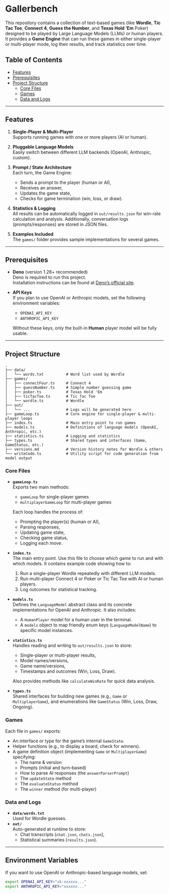 # Gallerbench

This repository contains a collection of text-based games (like **Wordle**, **Tic Tac Toe**, **Connect 4**, **Guess the
Number**, and **Texas Hold ’Em** Poker) designed to be played by Large Language Models (LLMs) or human players. It
provides a **Game Engine** that can run these games in either single-player or multi-player mode, log their results, and
track statistics over time.

## Table of Contents

- [Features](#features)
- [Prerequisites](#prerequisites)
- [Project Structure](#project-structure)
  - [Core Files](#core-files)
  - [Games](#games)
  - [Data and Logs](#data-and-logs)

---

## Features

1. **Single-Player & Multi-Player**\
   Supports running games with one or more players (AI or human).

2. **Pluggable Language Models**\
   Easily switch between different LLM backends (OpenAI, Anthropic, custom).

3. **Prompt / State Architecture**\
   Each turn, the Game Engine:
   - Sends a prompt to the player (human or AI),
   - Receives an answer,
   - Updates the game state,
   - Checks for game termination (win, loss, or draw).

4. **Statistics & Logging**\
   All results can be automatically logged in `out/results.json` for win-rate calculation and analysis. Additionally,
   conversation logs (prompts/responses) are stored in JSON files.

5. **Examples Included**\
   The `games/` folder provides sample implementations for several games.

---

## Prerequisites

- **Deno** (version 1.28+ recommended)\
  Deno is required to run this project.\
  Installation instructions can be found at [Deno’s official site](https://deno.land/).

- **API Keys**\
  If you plan to use OpenAI or Anthropic models, set the following environment variables:
  - `OPENAI_API_KEY`
  - `ANTHROPIC_API_KEY`

  Without these keys, only the built-in **Human** player model will be fully usable.

---

## Project Structure

```
.
├── data/
│   └── words.txt          # Word list used by Wordle
├── games/
│   ├── connectFour.ts     # Connect 4
│   ├── guessNumber.ts     # Simple number guessing game
│   ├── poker.ts           # Texas Hold 'Em
│   ├── ticTacToe.ts       # Tic Tac Toe
│   └── wordle.ts          # Wordle
├── out/
│   └── ...                # Logs will be generated here
├── gameLoop.ts            # Core engine for single-player & multi-player loops
├── index.ts               # Main entry point to run games
├── models.ts              # Definitions of language models (OpenAI, Anthropic, etc.)
├── statistics.ts          # Logging and statistics
├── types.ts               # Shared types and interfaces (Game, GameStatus, etc.)
├── versions.md            # Version history notes for Wordle & others
└── writeCode.ts           # Utility script for code generation from model output
```

### Core Files

- **`gameLoop.ts`**\
  Exports two main methods:
  - `gameLoop` for single-player games
  - `multiplayerGameLoop` for multi-player games

  Each loop handles the process of:
  - Prompting the player(s) (human or AI),
  - Parsing responses,
  - Updating game state,
  - Checking game status,
  - Logging each move.

- **`index.ts`**\
  The main entry point. Use this file to choose which game to run and with which models. It contains example code
  showing how to:
  1. Run a single-player Wordle repeatedly with different LLM models.
  2. Run multi-player Connect 4 or Poker or Tic Tac Toe with AI or human players.
  3. Log outcomes for statistical tracking.

- **`models.ts`**\
  Defines the `LanguageModel` abstract class and its concrete implementations for OpenAI and Anthropic. It also
  includes:
  - A `HumanPlayer` model for a human user in the terminal.
  - A `models` object to map friendly enum keys (`LanguageModelName`) to specific model instances.

- **`statistics.ts`**\
  Handles reading and writing to `out/results.json` to store:
  - Single-player or multi-player results,
  - Model names/versions,
  - Game name/versions,
  - Timestamps and outcomes (Win, Loss, Draw).

  Also provides methods like `calculateWinRate` for quick data analysis.

- **`types.ts`**\
  Shared interfaces for building new games (e.g., `Game` or `MultiplayerGame`), and enumerations like `GameStatus` (Win,
  Loss, Draw, Ongoing).

### Games

Each file in `games/` exports:

- An interface or type for the game’s internal `GameState`.
- Helper functions (e.g., to display a board, check for winners).
- A game definition object (implementing `Game` or `MultiplayerGame`) specifying:
  - The name & version
  - Prompts (initial and turn-based)
  - How to parse AI responses (the `answerParserPrompt`)
  - The `updateState` method
  - The `evaluateStatus` method
  - The `winner` method (for multi-player)

### Data and Logs

- **`data/words.txt`**\
  Used for Wordle guesses.
- **`out/`**\
  Auto-generated at runtime to store:
  - Chat transcripts (`chat.json`, `chats.json`),
  - Statistical summaries (`results.json`).

---

## Environment Variables

If you want to use OpenAI or Anthropic-based language models, set:

```bash
export OPENAI_API_KEY="sk-xxxxxx..."
export ANTHROPIC_API_KEY="xxxxxx..."
```
